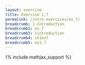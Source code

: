 ```yaml
---
layout: exercise
title: Exercise 1.7
permalink: /intro-exercises/ex_7/
breadcrumb: 1-Introduction
breadcrumb2: ex_7
breadcrumb3: 1introduction
breadcrumb4: ch1ex7
breadcrumb5: ex1.7
---
```


{% include mathjax_support %}




